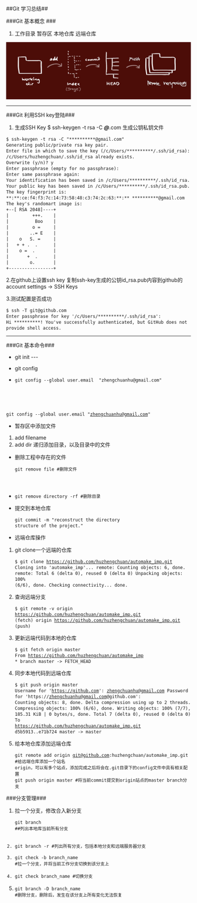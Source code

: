 ##Git 学习总结##

###Git 基本概念 ###
1. 工作目录 暂存区 本地仓库 远端仓库


![Alt text](https://raw.githubusercontent.com/huzhengchuan/automake_imp/master/image/No_1_Git_1.jpg "The different content about workspace and so on.")


------
###Git 利用SSH key登陆###
1.  生成SSH Key
$ ssh-keygen -t rsa -C ***@***.com 生成公钥私钥文件

<pre><code>$ ssh-keygen -t rsa -C "**********@gmail.com"
Generating public/private rsa key pair.
Enter file in which to save the key (/c/Users/**********/.ssh/id_rsa):
/c/Users/huzhengchuan/.ssh/id_rsa already exists.
Overwrite (y/n)? y
Enter passphrase (empty for no passphrase):
Enter same passphrase again:
Your identification has been saved in /c/Users/**********/.ssh/id_rsa.
Your public key has been saved in /c/Users/**********/.ssh/id_rsa.pub.
The key fingerprint is:
**:**:ce:f4:f3:7c:14:73:58:48:c3:74:2c:63:**:** **********@gmail.com
The key's randomart image is:
+--[ RSA 2048]----+
|         +++.    |
|          Boo    |
|         o =     |
|        ..= E    |
|    o   S. =     |
|   + + .  .      |
|    o =  .       |
|       +  .      |
|        o.       |
+-----------------+
</code></pre>


2.在github上设置ssh key
复制ssh-key生成的公钥id_rsa.pub内容到github的account settings -> SSH Keys

3.测试配置是否成功
<pre><code>$ ssh -T git@github.com
Enter passphrase for key '/c/Users/**********/.ssh/id_rsa':
Hi **********! You've successfully authenticated, but GitHub does not provide shell access.
</code></pre>

------
###Git 基本命令###
* git init ---

* git config 
* <pre><code>git config --global user.email  "zhengchuanhu@gmail.com"
git config --global user.email  "zhengchuanhu@gmail.com"
</pre></code>

* 暂存区中添加文件
 1. add filename
 2. add dir 递归添加目录，以及目录中的文件
* 删除工程中存在的文件<pre><code>git remove file #删除文件
* git remove directory -rf #删除目录</code></pre>
* 提交到本地仓库<pre><code>git commit -m "reconstruct the directory structure of the project."</code></pre>
 


* 远端仓库操作
 1. git clone一个远端的仓库 <pre><code>$ git clone https://github.com/huzhengchuan/automake_imp.git
Cloning into 'automake_imp'...
remote: Counting objects: 6, done.
remote: Total 6 (delta 0), reused 0 (delta 0)
Unpacking objects: 100% (6/6), done.
Checking connectivity... done. </code></pre>

 2. 查询远端分支 <pre><code>$ git remote -v
origin  https://github.com/huzhengchuan/automake_imp.git (fetch)
origin  https://github.com/huzhengchuan/automake_imp.git (push)  </pre></code>


 3. 更新远端代码到本地的仓库  <pre><code>$ git fetch origin master
From https://github.com/huzhengchuan/automake_imp
 \* branch            master     -> FETCH_HEAD</pre></code>

 4. 同步本地代码到远端仓库<pre><code>$ git push origin master
Username for 'https://github.com': zhengchuanhu@gmail.com
Password for 'https://zhengchuanhu@gmail.com@github.com':
Counting objects: 8, done.
Delta compression using up to 2 threads.
Compressing objects: 100% (6/6), done.
Writing objects: 100% (7/7), 185.31 KiB | 0 bytes/s, done.
Total 7 (delta 0), reused 0 (delta 0)
To https://github.com/huzhengchuan/automake_imp.git
   d5b5913..e71b724  master -> master</code></pre>
 5. 给本地仓库添加远端仓库<pre><code>git remote add origin git@github.com:huzhengchuan/automake_imp.git  #给远端仓库添加一个站名 origin，可以有多个站点，添加完成之后将会在.git目录下的config文件中具有相关配置
    git push origin master #将当前commit提交到origin站点的master branch分支 
  </code></pre>
 
###分支管理###
1. 拉一个分支，修改合入新分支<pre><code>git branch ##列出本地库当前所有分支
2. git branch -r #列出所有分支，包括本地分支和远端服务器分支
3. git check -b branch_name  #拉一个分支，并将当前工作分支切换到该分支上
4. git check branch_name #切换分支
5. git branch -D  branch_name #删除分支，删除后，发生在该分支上所有变化无法恢复</code></pre>